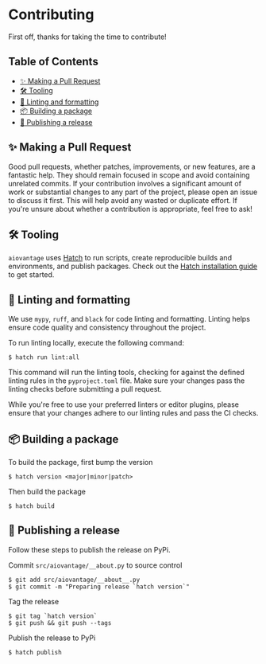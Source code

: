 # Contributing

First off, thanks for taking the time to contribute!

## Table of Contents

- [✨ Making a Pull Request](#making-a-pull-request)
- [🛠️ Tooling](#tooling)
- [👮 Linting and formatting](#linting)
- [📦️ Building a package](#building-a-package)
- [🚀 Publishing a release](#publishing-a-release)


## ✨ Making a Pull Request

Good pull requests, whether patches, improvements, or new features, are a fantastic help. They should remain focused in scope and avoid containing unrelated commits. If your contribution involves a significant amount of work or substantial changes to any part of the project, please open an issue to discuss it first. This will help avoid any wasted or duplicate effort. If you're unsure about whether a contribution is appropriate, feel free to ask!


## 🛠️ Tooling

`aiovantage` uses [Hatch](https://hatch.pypa.io/) to run scripts, create reproducible builds and environments, and publish packages. Check out the [Hatch installation guide](https://hatch.pypa.io/latest/install/) to get started.


## 👮 Linting and formatting

We use `mypy`, `ruff`, and `black` for code linting and formatting. Linting helps ensure code quality and consistency throughout the project.

To run linting locally, execute the following command:

```console
$ hatch run lint:all
```

This command will run the linting tools, checking for against the defined linting rules in the `pyproject.toml` file. Make sure your changes pass the linting checks before submitting a pull request.

While you're free to use your preferred linters or editor plugins, please ensure that your changes adhere to our linting rules and pass the CI checks.


## 📦️ Building a package

To build the package, first bump the version

```console
$ hatch version <major|minor|patch>
```

Then build the package

```
$ hatch build
```


## 🚀 Publishing a release

Follow these steps to publish the release on PyPi.

Commit `src/aiovantage/__about.py` to source control

```console
$ git add src/aiovantage/__about__.py
$ git commit -m "Preparing release `hatch version`"
```

Tag the release

```console
$ git tag `hatch version`
$ git push && git push --tags
```

Publish the release to PyPi

```console
$ hatch publish
```
